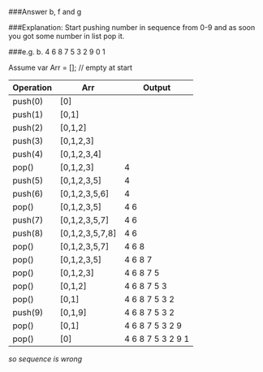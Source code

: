 ###Answer
b, f and g

###Explanation:
Start pushing number in sequence from 0-9 and
as soon you got some number in list pop it.

###e.g. 
b. 4 6 8 7 5 3 2 9 0 1

Assume var Arr = []; // empty at start

Operation | Arr | Output
--------- | --- | ------
push(0) | [0] | 
push(1) | [0,1] | 
push(2) | [0,1,2] | 
push(3) | [0,1,2,3] | 
push(4) | [0,1,2,3,4] | 
pop() | [0,1,2,3] | 4
push(5) | [0,1,2,3,5] | 4
push(6) | [0,1,2,3,5,6] | 4 
pop() | [0,1,2,3,5] | 4 6
push(7) | [0,1,2,3,5,7] | 4 6 
push(8) | [0,1,2,3,5,7,8] | 4 6 
pop() | [0,1,2,3,5,7] | 4 6 8
pop() | [0,1,2,3,5] | 4 6 8 7
pop() | [0,1,2,3] | 4 6 8 7 5
pop() | [0,1,2] | 4 6 8 7 5 3
pop() | [0,1] | 4 6 8 7 5 3 2
push(9) | [0,1,9] | 4 6 8 7 5 3 2
pop() | [0,1] | 4 6 8 7 5 3 2 9
pop() | [0] | 4 6 8 7 5 3 2 9 1

*so sequence is wrong*
